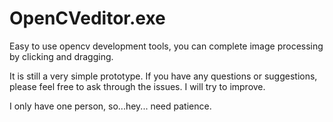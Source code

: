 # OpenCVeditor.exe
Easy to use opencv development tools, you can complete image processing by clicking and dragging.

It is still a very simple prototype. If you have any questions or suggestions, please feel free to ask through the issues. I will try to improve.

I only have one person, so...hey... need patience.
